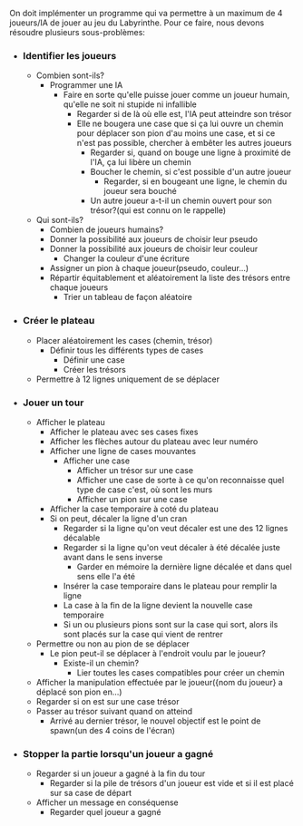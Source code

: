 On doit implémenter un programme qui va permettre à un maximum de 4 joueurs/IA de jouer au jeu du Labyrinthe.
Pour ce faire, nous devons résoudre plusieurs sous-problèmes:

  - ### Identifier les joueurs
      - Combien sont-ils?
          - Programmer une IA
              - Faire en sorte qu'elle puisse jouer comme un joueur humain, qu'elle ne soit ni stupide ni infallible
                  - Regarder si de là où elle est, l'IA peut atteindre son trésor
                  - Elle ne bougera une case que si ça lui ouvre un chemin pour déplacer son pion d'au moins une case, et si ce n'est pas possible, chercher à embêter les autres joueurs
                      - Regarder si, quand on bouge une ligne à proximité de l'IA, ça lui libère un chemin
                      - Boucher le chemin, si c'est possible d'un autre joueur
                          - Regarder, si en bougeant une  ligne, le chemin du joueur sera bouché
                      - Un autre joueur a-t-il un chemin ouvert pour son trésor?(qui est connu on le rappelle)
      - Qui sont-ils?
          - Combien de joueurs humains?
          - Donner la possibilité aux joueurs de choisir leur pseudo
          - Donner la possibilité aux joueurs de choisir leur couleur
              - Changer la couleur d'une écriture
          - Assigner un pion à chaque joueur(pseudo, couleur...)
          - Répartir équitablement et aléatoirement la liste des trésors entre chaque joueurs
              - Trier un tableau de façon aléatoire

  - ### Créer le plateau
      - Placer aléatoirement les cases (chemin, trésor)
          - Définir tous les différents types de cases
              - Définir une case
              - Créer les trésors
      - Permettre à 12 lignes uniquement de se déplacer

  - ### Jouer un tour
      - Afficher le plateau
          - Afficher le plateau avec ses cases fixes
          - Afficher les flèches autour du plateau avec leur numéro
          - Afficher une ligne de cases mouvantes
              - Afficher une case
                  - Afficher un trésor sur une case
                  - Afficher une case de sorte à ce qu'on reconnaisse quel type de case c'est, où sont les murs
                  - Afficher un pion sur une case
          - Afficher la case temporaire à coté du plateau
          - Si on peut, décaler la ligne d'un cran
              - Regarder si la ligne qu'on veut décaler est une des 12 lignes décalable
              - Regarder si la ligne qu'on veut décaler à été décalée juste avant dans le sens inverse
                  - Garder en mémoire la dernière ligne décalée et dans quel sens elle l'a été
              - Insérer la case temporaire dans le plateau pour remplir la ligne
              - La case à la fin de la ligne devient la nouvelle case temporaire
              - Si un ou plusieurs pions sont sur la case qui sort, alors ils sont placés sur la case qui vient de rentrer
      - Permettre ou non au pion de se déplacer
          - Le pion peut-il se déplacer à l'endroit voulu par le joueur?
              - Existe-il un chemin?
                  - Lier toutes les cases compatibles pour créer un chemin
      - Afficher la manipulation effectuée par le joueur({nom du joueur} a déplacé son pion en...)
      - Regarder si on est sur une case trésor
      - Passer au trésor suivant quand on atteind
          - Arrivé au dernier trésor, le nouvel objectif est le point de spawn(un des 4 coins de l'écran)

  - ### Stopper la partie lorsqu'un joueur a gagné
      - Regarder si un joueur a gagné à la fin du tour
          - Regarder si la pile de trésors d'un joueur est vide et si il est placé sur sa case de départ
      - Afficher un message en conséquense
          - Regarder quel joueur a gagné
